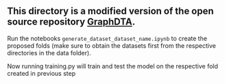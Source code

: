 ## This directory is a modified version of the open source repository [GraphDTA](https://github.com/thinng/GraphDTA).

Run the notebooks `generate_dataset_dataset_name.ipynb` to create the proposed folds (make sure to obtain the datasets first from the respective directories in the data folder). 

Now running training.py will train and test the model on the respective fold created in previous step
